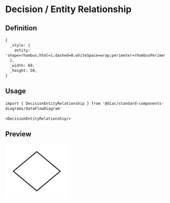 # Decision / Entity Relationship

## Definition

```
{
  _style: { 
    entity: 'shape=rhombus;html=1;dashed=0;whiteSpace=wrap;perimeter=rhombusPerimeter;',
  },
  _width: 60,
  _height: 50,
}
```

## Usage

```
import { DecisionEntityRelationship } from '@diac/standard-components-diagrams/dataFlowDiagram'

<DecisionEntityRelationship/>
```

## Preview

<img src="./decision-entity-relationship.png" width="200"/>
